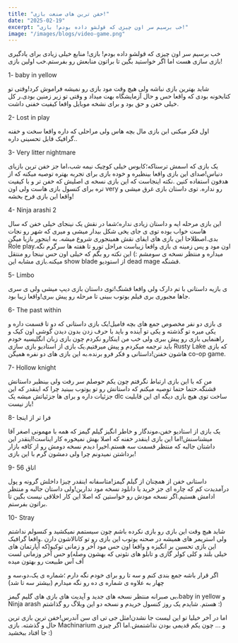 ```yaml
---
title: "خفن ترین های صنعت بازی!"
date: "2025-02-19"
excerpt: "خب برسیم سر اون چیزی که قولشو داده بودم! بازی!"
image: "/images/blogs/video-game.png"
---
```


خب برسیم سر اون چیزی که قولشو داده بودم! بازی!
منابع خیلی زیادی برای یادگیری بازی سازی هست اما اگر خواستید بگین تا براتون منابعش رو بفرستم.خب اولین بازی!

1- baby in yellow

شاید بهترین بازی نباشه ولی هیچ وقت مود بازی رو نمیشه فراموش کرد!وقتی تو کتابخونه بودی که واقعا حس و حال آزمایشگاه بهت میداد و وقتی تو زیر زمنین بودی.ر کل خیلی خفن و حق بود و برای نشخه موبایل واقعا کیفیت خفنی داشت.

2- Lost in play 

اول فکر میکنی ابن بازی مال بچه هاس ولی مراحلی که داره واقعا سخت و خفنه .گرافیک قابل تحسینی داره.

3- Very litter nightmare

یک بازی که اسمش ترسناکه؛کابوس خیلی کوچیک نیمه شب،اما جز خفن ترین بازیای دنیاس!صدای این بازی واقعا بینظیره و خوده بازی برای تجربه بهتره توصیه میکنه که از هدفون استفاده کنین .نکته اینجاست که این بازی نسخه ی اصلیش که خفن تر و با کیفیت تره برای کنسول بازی هاست ولی اون very رو نداره.
توی داستان بازی غرق میشی و واقعا این بازی فرح بخشه!

4- Ninja arashi 2

این بازی مرحله ایه و داستان زیادی نداره؛شما در نقش یک نینجای خیلی خفن که سال هاست خواب بوده توی ی جای یخی شکل بیدار میشی و میری که شهر رو نجات بدی.اصطلاحا این بازی های ایفای نقش همینجوری شروع میشه.
به اینجور بازیا میگن Role play.اون مود و پس زمینه ی بازی واقعا زیباست مراحل تورو تا هفته ها سرگرم نگه میداره و منتظر نسخه ی سومشم :)
این نکته رو بگم که خیلی اون حس نینجا رو منتقل میکنه.بازی مشابه این show blade از استودیو dead mage قشنگه.


5- Limbo
 
ی بازیه داستانی با تم دارک ولی واقعا قشنگ!توی داستان بازی دیپ میشی ولی ی سری جاها مجبوری بری فیلم یوتوب ببینی تا مرحله رو پیش ببری!واقعا زیبا بود.

6- The past within

ی بازی دو نفر مخصوص جمع های بچه فامیل!یک بازی داستانی که دو تا قسمت داره و یکی میره تو گذشته و یکی تو آینده و باید با حرف زدن بدون دیدن گوشی اون کیک و راهنمایی بازی رو پیش ببری ولی خب من اینکارو نکردم چون بازی زبان انگلیسیه خودم باید ترجمه میکردم و  پیش میرفتیم.یک بازی از استادیو بازی سازی Rusty Lake که بازی هاشون خفنن!داستانی و فکر فرو برنده.به این بازی های دو نفره همیگن co-op game.

7- Hollow knight

من که با این بازی ارتباط نگرفتم چون یکم حوصلم سر رفت ولی بینظیر داستانش قشنگه.حتما حتما توصیه میکنم که داستانش رو تو یوتوب ببینید چرا که اینقدر که این جزئیات داره و برای ها جزئیاتش میشه یک dlc ساخت توی هیچ بازی دیگه ای این قابلیت باز نیست!

8- فرا تر از اینجا

یک بازی از استادیو خفن،موندگار و خاطر انگیز گیلم گیمز که همه با مهمونی اصغر آقا میشناسنش!اما این بازی اینقدر خفنه که اصلا بهش نمیخوره کار ایناست!اینقدر این داشتان جالبه که منتظر قسمت سه هستم.اخیرا دیدم نسخه دومش رو از کافه بازار برداشتن نمیدونم چرا ولی دمشون گرم با این بازی!

9- اتاق 56

داستانی خفن از همچنان از گیلم گیمز!متاسفانه اینقدر چیزا داخلش گرونه و پول درآمدیدت کم که چاره ای جز خرید یا دانلود نسخه مود ندارین!ولی داستان جالبه و منتظر ادامش هستیم.اگر نسخه مودش رو خواستین که اصلا این کار اخلاقی نیست بگین تا براتون بفرستم.

10- Stray

شاید هیچ وقت این بازی رو بازی نکرده باشم چون سیستمم نمیکشید و کنسولم نداشتم ولی استریمر های همیشه در صحنه یوتوب این بازی رو تو کانالاشون دارن .واقعا گرافیک این بازی تحسین بر انگیزه و واقعا اون حس مود آخر و زمانی توکیو(که آپارتمان های خیلی بلند و کلی کولر گازی و تابلو های نئونی که بهشون وصله)و حس آخر وزمانی لست آف آس طبیعت رو بهتون میده


اگر قرار باشه جمع بندی کنم و سه تا رو برای خودم نگه دارم ؛شماره ی یک،دو،سه و چهار  به علاوه ی شماره ی ده رو نگه میدارم (بیشتر سه تا شد)

بی صبرانه منتظر نسخه های جدید و آپدیت های بازی های گلیم گیمز،baby in yellow و Ninja arash هستم.
شایدم یک روز کنسول خریدم و نسخه دو این وبلاگ رو گذاشتم :)

اما در آخر خیلیا تو این لیست جا نشدن!مثل جی تی ای سن آندرس!خفن ترین بازی ترین حال و گذشته. بازی  Machinarium و ... چون  یکم قدیمی بودن نذاشتمش.اما اگر چیزی جا افتاد ببخشید :)